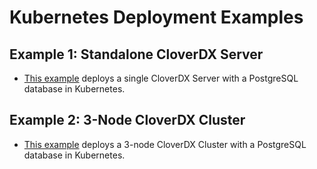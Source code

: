 # Kubernetes Deployment Examples

## Example 1: Standalone CloverDX Server

* [This example](Example01_CloverDX-Server) deploys a single CloverDX Server with a PostgreSQL database in Kubernetes.

## Example 2: 3-Node CloverDX Cluster

* [This example](Example02_CloverDX-Cluster-3-nodes) deploys a 3-node CloverDX Cluster with a PostgreSQL database in Kubernetes.
